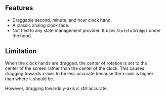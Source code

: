 ## Features

- Draggable second, minute, and hour clock hand.
- A classic analog clock face.
- Not tied to any state management provider. It uses `StatefulWidget` under the hood.

## Limitation

When the clock hands are dragged, the center of rotation is set to the center of the screen rather than the center of the clock. This causes dragging towards x-axis to be less accurate because the x-axis is higher than where it should be.

However, dragging towards y-axis is still accurate.
